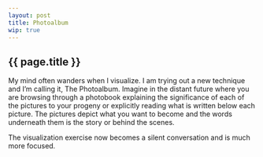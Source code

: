 ```yaml
---
layout: post
title: Photoalbum
wip: true  
---
```


## {{ page.title }}

My mind often wanders when I visualize. I am trying out a new technique and I’m calling it, The Photoalbum. Imagine in the distant future where you are browsing through a photobook explaining the significance of each of the pictures to your progeny or explicitly reading what is written below each picture. The pictures depict what you want to become and the words underneath them is the story or behind the scenes. 

The visualization exercise now becomes a silent conversation and is much more focused. 